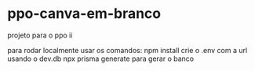 # ppo-canva-em-branco
projeto para o ppo ii

para rodar localmente usar os comandos:
npm install
crie o .env com a url usando o dev.db
npx prisma generate para gerar o banco